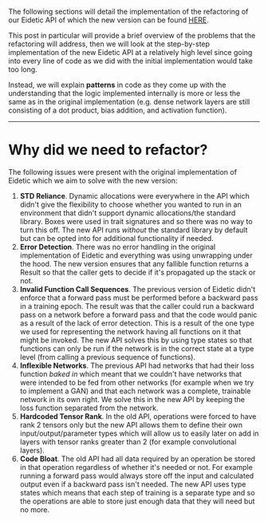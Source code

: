 The following sections will detail the implementation of the refactoring of our Eidetic API of which the new version can be found [HERE](https://github.com/ForgottenMaster/eidetic).

This post in particular will provide a brief overview of the problems that the refactoring will address, then we will look at the step-by-step implementation of the new Eidetic API at a relatively high level since going into every line of code as we did with the initial implementation would take too long.

Instead, we will explain **patterns** in code as they come up with the understanding that the logic implemented internally is more or less the same as in the original implementation (e.g. dense network layers are still consisting of a dot product, bias addition, and activation function).

---
# Why did we need to refactor? #

The following issues were present with the original implementation of Eidetic which we aim to solve with the new version:

1. **STD Reliance**. Dynamic allocations were everywhere in the API which didn't give the flexibility to choose whether you wanted to run in an environment that didn't support dynamic allocations/the standard library. Boxes were used in trait signatures and so there was no way to turn this off. The new API runs *without* the standard library by default but can be opted into for additional functionality if needed.
2. **Error Detection**. There was no error handling in the original implementation of Eidetic and everything was using unwrapping under the hood. The new version ensures that any fallible function returns a Result so that the caller gets to decide if it's propagated up the stack or not.
3. **Invalid Function Call Sequences**. The previous version of Eidetic didn't enforce that a forward pass must be performed before a backward pass in a training epoch. The result was that the caller could run a backward pass on a network before a forward pass and that the code would panic as a result of the lack of error detection. This is a result of the one type we used for representing the network having all functions on it that might be invoked. The new API solves this by using type states so that functions can only be run if the network is in the correct state at a type level (from calling a previous sequence of functions).
4. **Inflexible Networks**. The previous API had networks that had their loss function *baked in* which meant that we couldn't have networks that were intended to be fed from other networks (for example when we try to implement a GAN) and that each network was a complete, trainable network in its own right. We solve this in the new API by keeping the loss function separated from the network.
5. **Hardcoded Tensor Rank**. In the old API, operations were forced to have rank 2 tensors only but the new API allows them to define their own input/output/parameter types which will allow us to easily later on add in layers with tensor ranks greater than 2 (for example convolutional layers).
6. **Code Bloat**. The old API had all data required by an operation be stored in that operation regardless of whether it's needed or not. For example running a forward pass would always store off the input and calculated output even if a backward pass isn't needed. The new API uses type states which means that each step of training is a separate type and so the operations are able to store just enough data that they will need but no more.